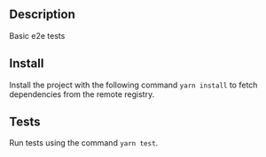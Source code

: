 ## Description
Basic e2e tests
## Install
Install the project with the following command `yarn install` to fetch dependencies from the remote registry.
## Tests
Run tests using the command `yarn test`.